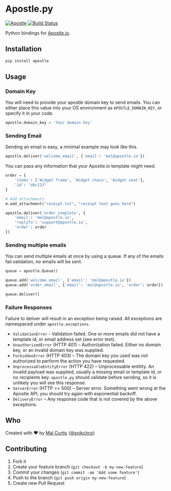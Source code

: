 # Apostle.py
[![Apostle](https://badge.fury.io/py/apostle.png)](http://badge.fury.io/py/apostle)
[![Build Status](https://travis-ci.org/apostle/apostle.py.png?branch=master)](https://travis-ci.org/apostle/apostle.py)

Python bindings for [Apostle.io](http://apostle.io).


## Installation

```sh
pip install apostle
```

## Usage

### Domain Key
You will need to provide your apostle domain key to send emails. You can either place this value into your OS environment as `APOSTLE_DOMAIN_KEY`, or specify it in your code.

```python
apostle.domain_key = 'Your domain key'
```

### Sending Email

Sending an email is easy, a minimal example may look like this.

```python
apostle.deliver('welcome_email', {'email': 'mal@apostle.io'})
```

You can pass any information that your Apostle.io template might need.

```python
order = {
	'items': ['Widget frame', 'Widget chain', 'Widget seat'],
	'id': "abc123"
}

# Add attachments
m.add_attachment("receipt.txt", "receipt text goes here")

apostle.deliver('order_complete', {
	'email': 'mal@apostle.io',
	'replyTo': 'support@apostle.io',
	'order': order
})
```

### Sending multiple emails

You can send multiple emails at once by using a queue. If any of the emails fail validation, no emails will be sent.

```python
queue = apostle.Queue()

queue.add('welcome_email', {'email': 'mal@apostle.io'})
queue.add('order_email', {'email': 'mal@apostle.io', 'order': order})

queue.deliver()
```

### Failure Responses

Failure to deliver will result in an exception being raised. All exceptions are namespaced under `apostle.exceptions`.

* `ValidationError` - Validation failed. One or more emails did not have a template id, or email address set (see error text).
* `UnauthorizedError` (HTTP 401) – Authorization failed. Either no domain key, or an invalid domain key was supplied.
* `ForbiddenError` (HTTP 403) – The domain key you used was not authorized to perform the action you have requested.
* `UnprocessableEntityError` (HTTP 422) – Unprocessable entitity. An invalid payload was supplied, usually a missing email or template id, or no recipients key. `apostle.py` should validate before sending, so it is unlikely you will see this response.
* `ServerError` (HTTP >= 500) – Server error. Something went wrong at the Apostle API, you should try again with exponential backoff.
* `DeliveryError` – Any response code that is not covered by the above exceptions.


## Who
Created with ♥ by [Mal Curtis](http://github.com/snikch) ([@snikchnz](http://twitter.com/snikchnz))


## Contributing

1. Fork it
2. Create your feature branch (`git checkout -b my-new-feature`)
3. Commit your changes (`git commit -am 'Add some feature'`)
4. Push to the branch (`git push origin my-new-feature`)
5. Create new Pull Request









